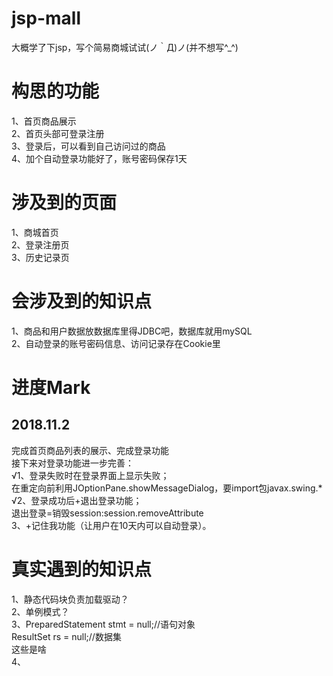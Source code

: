 # jsp-mall
大概学了下jsp，写个简易商城试试(ノ｀Д)ノ(并不想写^_^)

# 构思的功能
1、首页商品展示<br>
2、首页头部可登录注册<br>
3、登录后，可以看到自己访问过的商品<br>
4、加个自动登录功能好了，账号密码保存1天<br>

# 涉及到的页面
1、商城首页<br>
2、登录注册页<br>
3、历史记录页<br>

# 会涉及到的知识点
1、商品和用户数据放数据库里得JDBC吧，数据库就用mySQL<br>
2、自动登录的账号密码信息、访问记录存在Cookie里<br>

# 进度Mark
## 2018.11.2
完成首页商品列表的展示、完成登录功能<br>
接下来对登录功能进一步完善：<br>
√1、登录失败时在登录界面上显示失败；<br>
在重定向前利用JOptionPane.showMessageDialog，要import包javax.swing.*<br>
√2、登录成功后+退出登录功能；<br>
退出登录=销毁session:session.removeAttribute<br>
3、+记住我功能（让用户在10天内可以自动登录）。<br>


# 真实遇到的知识点
1、静态代码块负责加载驱动？<br>
2、单例模式？<br>
3、PreparedStatement stmt = null;//语句对象<br>
		ResultSet rs = null;//数据集<br>
		这些是啥<br>
4、
